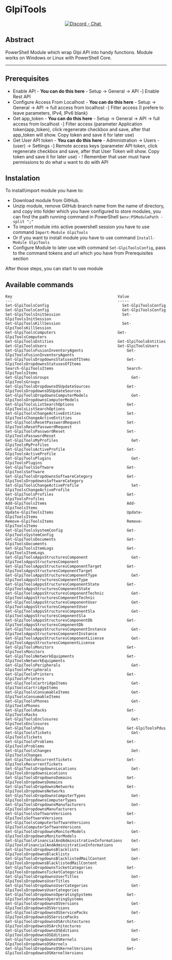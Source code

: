 # GlpiTools
<div align="center">
<!-- Discord -->
  <a href="https://discord.gg/u4YdyVb">
    <img src="https://img.shields.io/discord/235574673155293194.svg?style=flat&label=Discord&logo=discord"
      alt="Discord - Chat" title="Discord - Chat" />
  </a>&nbsp;&nbsp;&nbsp;&nbsp;
</div>

## Abstract

PowerShell Module which wrap Glpi API into handy functions.
Module works on Windows or Linux with PowerShell Core. 

***

## Prerequisites

 * Enable API - **You can do this here** - Setup -> General -> API -] Enable Rest API
 * Configure Access From Localhost - **You can do this here** - Setup -> General -> API -> full access from localhost -] Filter access (I prefere to leave parameters, IPv4, IPv6 blank)
 * Get app_token - **You can do this here** - Setup -> General -> API -> full access from localhost -] Filter access (parameter Application token(app_token), click regenerate checkbox and save, after that app_token will show. Copy token and save it for later use)
 * Get User API token - **You can do this here** - Administration -> Users - (user) -> Settings -] Remote access keys (parameter API token, click regenerate checkbox and save, after that User Token will show. Copy token and save it for later use) - ! Remember that user must have permissions to do what u want to do with API

 ## Instalation

 To install\import module you have to:
 
 * Download module from GitHub.
 * Unzip module, remove GitHub branch name from the name of directory, and copy into folder which you have configured to store modules, you can find the path running command in PowerShell ``` $env:PSModulePath -split ";" ```
 * To import module into active powershell session you have to use command ` Import-Module GlpiTools `
 * Or if you want to install module you have to use command ` Install-Module GlpiTools `
 * Configure Module to later use with command `Set-GlpiToolsConfig`, pass to the command tokens and url which you have from Prerequisites section

 After those steps, you can start to use module

 ## Available commands

 ```
 Key                                              Value
 ---                                              -----
 Set-GlpiToolsConfig 	                            Set-GlpiToolsConfig 
 Get-GlpiToolsConfig	                            Get-GlpiToolsConfig
 Set-GlpiToolsInitSession	                        Set-GlpiToolsInitSession
 Set-GlpiToolsKillSession	                        Set-GlpiToolsKillSession
 Get-GlpiToolsComputers	                          Get-GlpiToolsComputers
 Get-GlpiToolsEntities	                          Get-GlpiToolsEntities
 Get-GlpiToolsUsers	                              Get-GlpiToolsUsers
 Get-GlpiToolsFusionInventoryAgents	                  Get-GlpiToolsFusionInventoryAgents
 Get-GlpiToolsDropdownsStatusesOfItems	              Get-GlpiToolsDropdownsStatusesOfItems
 Search-GlpiToolsItems	                              Search-GlpiToolsItems
 Get-GlpiToolsGroups	                                Get-GlpiToolsGroups
 Get-GlpiToolsDropdownsOSUpdateSources	              Get-GlpiToolsDropdownsOSUpdateSources
 Get-GlpiToolsDropdownsComputerModels	                Get-GlpiToolsDropdownsComputerModels
 Get-GlpiToolsListSearchOptions	                      Get-GlpiToolsListSearchOptions
 Set-GlpiToolsChangeActiveEntities	                  Set-GlpiToolsChangeActiveEntities
 Set-GlpiToolsResetPasswordRequest	                  Set-GlpiToolsResetPasswordRequest
 Set-GlpiToolsPasswordReset	                          Set-GlpiToolsPasswordReset
 Get-GlpiToolsMyProfiles	                            Get-GlpiToolsMyProfiles
 Get-GlpiToolsActiveProfile	                          Get-GlpiToolsActiveProfile
 Get-GlpiToolsPlugins	                                Get-GlpiToolsPlugins
 Get-GlpiToolsSoftware	                              Get-GlpiToolsSoftware 
 Get-GlpiToolsDropdownsSoftwareCategory	              Get-GlpiToolsDropdownsSoftwareCategory
 Set-GlpiToolsChangeActiveProfile	                    Set-GlpiToolsChangeActiveProfile
 Get-GlpiToolsProfiles	                              Get-GlpiToolsProfiles
 Add-GlpiToolsItems	                                  Add-GlpiToolsItems
 Update-GlpiToolsItems	                              Update-GlpiToolsItems
 Remove-GlpiToolsItems	                              Remove-GlpiToolsItems
 Get-GlpiToolsSystemConfig	                          Get-GlpiToolsSystemConfig
 Get-GlpiToolsDocuments	                              Get-GlpiToolsDocuments
 Get-GlpiToolsItemLogs	                              Get-GlpiToolsItemLogs
 Get-GlpiToolsAppsStructuresComponent	                Get-GlpiToolsAppsStructuresComponent
 Get-GlpiToolsAppsStructuresComponentTarget	          Get-GlpiToolsAppsStructuresComponentTarget
 Get-GlpiToolsAppsStructuresComponentType	            Get-GlpiToolsAppsStructuresComponentType
 Get-GlpiToolsAppsStructuresComponentState	          Get-GlpiToolsAppsStructuresComponentState
 Get-GlpiToolsAppsStructuresComponentTechnic	        Get-GlpiToolsAppsStructuresComponentTechnic
 Get-GlpiToolsAppsStructuresComponentUser	            Get-GlpiToolsAppsStructuresComponentUser
 Get-GlpiToolsAppsStructuresComponentSla	            Get-GlpiToolsAppsStructuresComponentSla
 Get-GlpiToolsAppsStructuresComponentDb	              Get-GlpiToolsAppsStructuresComponentDb
 Get-GlpiToolsAppsStructuresComponentInstance	        Get-GlpiToolsAppsStructuresComponentInstance
 Get-GlpiToolsAppsStructuresComponentLicense	        Get-GlpiToolsAppsStructuresComponentLicense
 Get-GlpiToolsMonitors	                              Get-GlpiToolsMonitors
 Get-GlpiToolsNetworkEquipments	                      Get-GlpiToolsNetworkEquipments
 Get-GlpiToolsPeripherals	                            Get-GlpiToolsPeripherals
 Get-GlpiToolsPrinters	                              Get-GlpiToolsPrinters
 Get-GlpiToolsCartridgeItems	                        Get-GlpiToolsCartridgeItems
 Get-GlpiToolsConsumableItems	                        Get-GlpiToolsConsumableItems
 Get-GlpiToolsPhones	                                Get-GlpiToolsPhones
 Get-GlpiToolsRacks	                                  Get-GlpiToolsRacks
 Get-GlpiToolsEnclosures	                            Get-GlpiToolsEnclosures
 Get-GlpiToolsPdus	                                  Get-GlpiToolsPdus
 Get-GlpiToolsTickets	                                Get-GlpiToolsTickets
 Get-GlpiToolsProblems	                              Get-GlpiToolsProblems
 Get-GlpiToolsChanges	                                Get-GlpiToolsChanges
 Get-GlpiToolsRecurrentTickets	                      Get-GlpiToolsRecurrentTickets
 Get-GlpiToolsDropdownsLocations            	        Get-GlpiToolsDropdownsLocations
 Get-GlpiToolsDropdownsDomains	                      Get-GlpiToolsDropdownsDomains
 Get-GlpiToolsDropdownsNetworks	                      Get-GlpiToolsDropdownsNetworks
 Get-GlpiToolsDropdownsComputerTypes	                Get-GlpiToolsDropdownsComputerTypes
 Get-GlpiToolsDropdownsManufacturers	                Get-GlpiToolsDropdownsManufacturers
 Get-GlpiToolsSoftwareVersions	                      Get-GlpiToolsSoftwareVersions
 Get-GlpiToolsComputerSoftwareVersions	              Get-GlpiToolsComputerSoftwareVersions
 Get-GlpiToolsDropdownsMonitorModels	                Get-GlpiToolsDropdownsMonitorModels
 Get-GlpiToolsFinancialAndAdministrativeInformations	Get-GlpiToolsFinancialAndAdministrativeInformations
 Get-GlpiToolsDropdownsBlacklists	                    Get-GlpiToolsDropdownsBlacklists
 Get-GlpiToolsDropdownsBlacklistedMailContent	        Get-GlpiToolsDropdownsBlacklistedMailContent
 Get-GlpiToolsDropdownsTicketCategories	              Get-GlpiToolsDropdownsTicketCategories
 Get-GlpiToolsDropdownsUserTitles	                    Get-GlpiToolsDropdownsUserTitles
 Get-GlpiToolsDropdownsUserCategories	                Get-GlpiToolsDropdownsUserCategories
 Get-GlpiToolsDropdownsOperatingSystems	              Get-GlpiToolsDropdownsOperatingSystems
 Get-GlpiToolsDropdownsOSVersions	                    Get-GlpiToolsDropdownsOSVersions
 Get-GlpiToolsDropdownsOSServicePacks	                Get-GlpiToolsDropdownsOSServicePacks
 Get-GlpiToolsDropdownsOSArchitectures	              Get-GlpiToolsDropdownsOSArchitectures
 Get-GlpiToolsDropdownsOSEditions	                    Get-GlpiToolsDropdownsOSEditions
 Get-GlpiToolsDropdownsOSKernels	                    Get-GlpiToolsDropdownsOSKernels
 Get-GlpiToolsDropdownsOSKernelVersions	              Get-GlpiToolsDropdownsOSKernelVersions
 ```